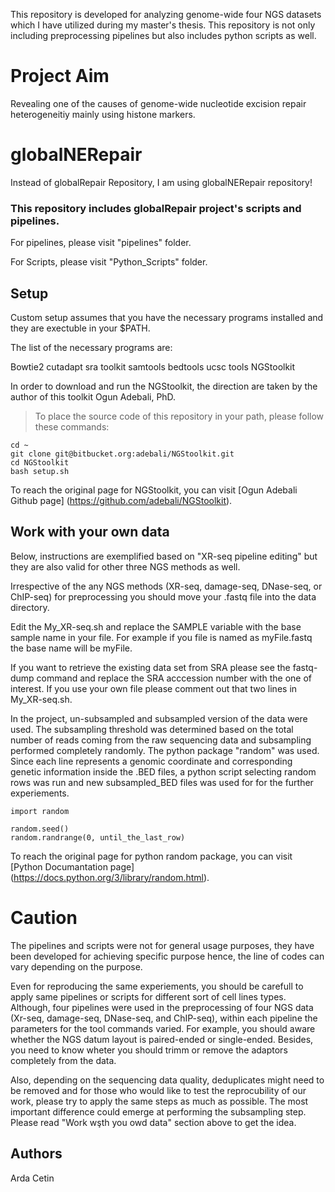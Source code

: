 This repository is developed for analyzing genome-wide four NGS datasets which I have utilized during my master's thesis. This repository is not only including preprocessing pipelines but also includes python scripts as well.

# Project Aim
Revealing one of the causes of genome-wide nucleotide excision repair heterogeneitiy mainly using histone markers.

# globalNERepair
Instead of globalRepair Repository, I am using globalNERepair repository!

###  This repository includes globalRepair project's scripts and pipelines.
For pipelines, please visit "pipelines" folder.

For Scripts, please visit "Python_Scripts" folder.

##  Setup
Custom setup assumes that you have the necessary programs installed and they are exectuble in your $PATH.

The list of the necessary programs are:

Bowtie2
cutadapt
sra toolkit
samtools
bedtools
ucsc tools
NGStoolkit

In order to download and run the NGStoolkit, the direction are taken by the author of this toolkit Ogun Adebali, PhD.
>To place the source code of this repository in your path, please follow these commands:

```
cd ~
git clone git@bitbucket.org:adebali/NGStoolkit.git
cd NGStoolkit
bash setup.sh
```
To reach the original page for NGStoolkit, you can visit [Ogun Adebali Github page] (https://github.com/adebali/NGStoolkit).

##  Work with your own data
Below, instructions are exemplified based on "XR-seq pipeline editing" but they are also valid for other three NGS methods as well.

Irrespective of the any NGS methods (XR-seq, damage-seq, DNase-seq, or ChIP-seq) for preprocessing you should move your .fastq file into the data directory.

Edit the My_XR-seq.sh and replace the SAMPLE variable with the base sample name in your file. For example if you file is named as myFile.fastq the base name will be myFile.

If you want to retrieve the existing data set from SRA please see the fastq-dump command and replace the SRA acccession number with the one of interest. If you use your own file please comment out that two lines in My_XR-seq.sh.

In the project, un-subsampled and subsampled version of the data were used. The subsampling threshold was determined based on the total number of reads coming from the raw sequencing data and subsampling performed completely randomly. The python package "random" was used. Since each line represents a genomic coordinate and corresponding genetic information inside the .BED files, a python script selecting random rows was run and new subsampled_BED files was used for for the further experiements.

```
import random

random.seed()
random.randrange(0, until_the_last_row)

```
To reach the original page for python random package, you can visit [Python Documantation page] (https://docs.python.org/3/library/random.html).

# Caution
The pipelines and scripts were not for general usage purposes, they have been developed for achieving specific purpose hence, the line of codes can vary depending on the purpose.

Even for reproducing the same experiements, you should be carefull to apply same pipelines or scripts for different sort of cell lines types. Although, four pipelines were used in the preprocessing of four NGS data (Xr-seq, damage-seq, DNase-seq, and ChIP-seq), within each pipeline the parameters for the tool commands varied. For example, you should aware whether the NGS datum layout is paired-ended or single-ended. Besides, you need to know wheter you should trimm or remove the adaptors completely from the data. 

Also, depending on the sequencing data quality, deduplicates might need to be removed and for those who would like to test the reprocubility of our work, please try to apply the same steps as much as possible. The most important difference could emerge at performing the subsampling step. Please read "Work wşth you owd data" section above to get the idea.

##  Authors
Arda Cetin
